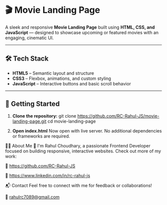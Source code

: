 # 🎬 Movie Landing Page

A sleek and responsive **Movie Landing Page** built using **HTML, CSS, and JavaScript** — designed to showcase upcoming or featured movies with an engaging, cinematic UI.

---

## 🛠️ Tech Stack

- **HTML5** – Semantic layout and structure
- **CSS3** – Flexbox, animations, and custom styling
- **JavaScript** – Interactive buttons and basic scroll behavior

---

## 🚀 Getting Started

1. **Clone the repository:**
   git clone https://github.com/RC-Rahul-JS/movie-landing-page.git
   cd movie-landing-page

2. **Open index.html**
   Now open with live server. No additional dependencies or frameworks are required.

🙋‍♂️ About Me
👋 I'm Rahul Choudhary, a passionate Frontend Developer focused on building responsive, interactive websites.
Check out more of my work:

🔗 https://github.com/RC-Rahul-JS

🔗 https://www.linkedin.com/in/rc-rahul-js

📬 Contact
Feel free to connect with me for feedback or collaborations!

📧 rahulrc7089@gmail.com

